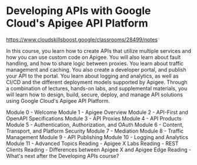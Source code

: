 # Developing APIs with Google Cloud's Apigee API Platform
https://www.cloudskillsboost.google/classrooms/28499/notes

In this course, you learn how to create APIs that utilize multiple services and how you can use custom code on Apigee. You will also learn about fault handling, and how to share logic between proxies. You learn about traffic management and caching. You also create a developer portal, and publish your API to the portal. You learn about logging and analytics, as well as CI/CD and the different deployment models supported by Apigee. Through a combination of lectures, hands-on labs, and supplemental materials, you will learn how to design, build, secure, deploy, and manage API solutions using Google Cloud's Apigee API Platform.

Module 0 - Welcome
Module 1 - Apigee Overview
Module 2 - API-First and OpenAPI Specifications
Module 3 - API Proxies
Module 4 - API Products
Module 5 - Authentication, Authorization, and OAuth
Module 6 - Content, Transport, and Platform Security
Module 7 - Mediation
Module 8 - Traffic Management
Module 9 - API Publishing
Module 10 - Logging and Analytics
Module 11 - Advanced Topics
Reading - Apigee X Labs
Reading - REST Clients
Reading - Differences between Apigee X and Apigee Edge
Reading - What's next after the Developing APIs course?
